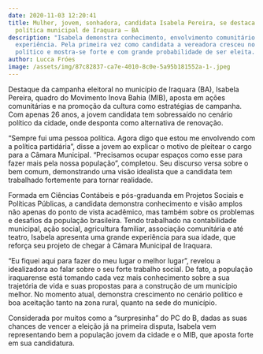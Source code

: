 ```yaml
---
date: 2020-11-03 12:20:41
title: Mulher, jovem, sonhadora, candidata Isabela Pereira, se destaca na
  política municipal de Iraquara – BA
description: "Isabela demonstra conhecimento, envolvimento comunitário e
  experiência. Pela primeira vez como candidata a vereadora cresceu no cenário
  político e mostra-se forte e com grande probabilidade de ser eleita.  "
author: Lucca Fróes
image: /assets/img/87c82837-ca7e-4010-8c0e-5a95b181552a-1-.jpeg
---
```

Destaque da campanha eleitoral no município de Iraquara (BA), Isabela Pereira, quadro do Movimento Inova Bahia (MIB), aposta em ações comunitárias e na promoção da cultura como estratégias de campanha. Com apenas 26 anos, a jovem candidata tem sobressaído no cenário político da cidade, onde desponta como alternativa de renovação.

“Sempre fui uma pessoa política. Agora digo que estou me envolvendo com a política partidária”, disse a jovem ao explicar o motivo de pleitear o cargo para a Câmara Municipal. “Precisamos ocupar espaços como esse para fazer mais pela nossa população”, completou. Seu discurso versa sobre o bem comum, demonstrando uma visão idealista que a candidata tem trabalhado fortemente para tornar realidade.

Formada em Ciências Contábeis e pós-graduanda em Projetos Sociais e Políticas Públicas, a candidata demonstra conhecimento e visão amplos não apenas do ponto de vista acadêmico, mas também sobre os problemas e desafios da população brasileira. Tendo trabalhado na contabilidade municipal, ação social, agricultura familiar, associação comunitária e até teatro, Isabela apresenta uma grande experiência para sua idade, que reforça seu projeto de chegar à Câmara Municipal de Iraquara.

“Eu fiquei aqui para fazer do meu lugar o melhor lugar”, revelou a idealizadora ao falar sobre o seu forte trabalho social. De fato, a população iraquarense está tomando cada vez mais conhecimento sobre a sua trajetória de vida e suas propostas para a construção de um município melhor. No momento atual, demonstra crescimento no cenário político e boa aceitação tanto na zona rural, quanto na sede do município.

Considerada por muitos como a “surpresinha” do PC do B, dadas as suas chances de vencer a eleição já na primeira disputa, Isabela vem representando bem a população jovem da cidade e o MIB, que aposta forte em sua candidatura.